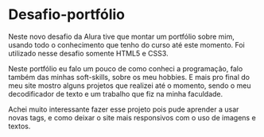 # Desafio-portfólio

Neste novo desafio da Alura tive que montar um portfólio sobre mim, usando todo o conhecimento que tenho do curso até este momento.
Foi utilizado nesse desafio somente HTML5 e CSS3.

Neste portfólio eu falo um pouco de como conheci a programação, falo também das minhas soft-skills, sobre os meu hobbies. E mais pro final
do meu site mostro alguns projetos que realizei até o momento, sendo o meu decodificador de texto e um trabalho que fiz na minha faculdade.

Achei muito interessante fazer esse projeto pois pude aprender a usar novas tags, e como deixar
o site mais responsivos com o uso de imagens e textos.
